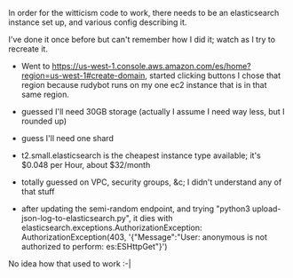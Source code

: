 In order for the witticism code to work, there needs to be an elasticsearch instance set up,
and various config describing it.

I've done it once before but can't remember how I did it; watch as I try to recreate it.

- Went to https://us-west-1.console.aws.amazon.com/es/home?region=us-west-1#create-domain, started clicking buttons
  I chose that region because rudybot runs on my one ec2 instance that is in that same region.

- guessed I'll need 30GB storage (actually I assume I need way less, but I rounded up)
- guess I'll need one shard
- t2.small.elasticsearch is the cheapest instance type available; it's $0.048 per Hour, about $32/month
- totally guessed on VPC, security groups, &c; I didn't understand any of that stuff
- after updating the semi-random endpoint, and trying "python3 upload-json-log-to-elasticsearch.py", it dies with
  elasticsearch.exceptions.AuthorizationException: AuthorizationException(403, '{"Message":"User: anonymous is not authorized to perform: es:ESHttpGet"}')

No idea how that used to work :-|
